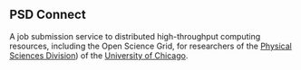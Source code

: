 ## PSD Connect

A job submission service to distributed high-throughput computing resources, including the Open Science Grid, for researchers of the [Physical Sciences Division](https://psd.uchicago.edu)) of the [University of Chicago](https://www.uchicago.edu/).
